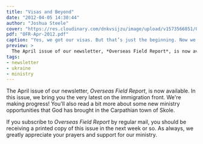 ```yaml
---
title: "Visas and Beyond"
date: "2012-04-05 14:30:44"
author: "Joshua Steele"
cover: "https://res.cloudinary.com/dnkvsijzu/image/upload/v1573566851/OFReport/2012-04-05-visas-and-beyond/IMG_1854-12-6_idxsrr.jpg"
pdf: "OFR-Apr-2012.pdf"
caption: "Yes, we got our visas. But that’s just the beginning. Now we have to register..."
preview: >
  The April issue of our newsletter, *Overseas Field Report*, is now available. In this issue, we bring you the very latest on the immigration front. We're making progress! You'll also read a bit more about some new ministry opportunities that God has brought in the Carpathian town of Skole.
tags:
- newsletter
- ukraine
- ministry
---
```


The April issue of our newsletter, *Overseas Field Report*, is now available. In this issue, we bring you the very latest on the immigration front. We're making progress! You'll also read a bit more about some new ministry opportunities that God has brought in the Carpathian town of Skole.

<article-callout content="OFR-Apr-2012.pdf" :download="true" />

If you subscribe to *Overseas Field Report* by regular mail, you should be receiving a printed copy of this issue in the next week or so. As always, we greatly appreciate your prayers and support for our ministry.
